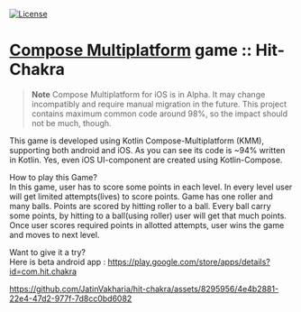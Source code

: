 [![License](https://img.shields.io/badge/License-Apache_2.0-blue.svg)](https://opensource.org/licenses/Apache-2.0)
# [Compose Multiplatform](https://github.com/JetBrains/compose-multiplatform) game :: Hit-Chakra

> **Note**
> Compose Multiplatform for iOS is in Alpha. It may change incompatibly and require manual migration in the future.
> This project contains maximum common code around 98%, so the impact should not be much, though.

This game is developed using Kotlin Compose-Multiplatform (KMM), supporting both android and iOS. 
As you can see its code is ~94% written in Kotlin. Yes, even iOS UI-component are created using Kotlin-Compose.

How to play this Game?<br />
In this game, user has to score some points in each level. In every level user will get limited attempts(lives) to score points.
Game has one roller and many balls. Points are scored by hitting roller to a ball. Every ball carry some points, 
by hitting to a ball(using roller) user will get that much points. Once user scores required points in allotted attempts, 
user wins the game and moves to next level.

Want to give it a try? <br />
Here is beta android app : https://play.google.com/store/apps/details?id=com.hit.chakra


https://github.com/JatinVakharia/hit-chakra/assets/8295956/4e4b2881-22e4-47d2-977f-7d8cc0bd6082

